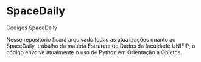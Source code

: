# SpaceDaily
Códigos SpaceDaily

Nesse repositório ficará arquivado todas as atualizações quanto ao SpaceDaily, trabalho da matéria Estrutura de Dados da faculdade UNIFIP, o código envolve atualmente o uso de Python em Orientação a Objetos.
